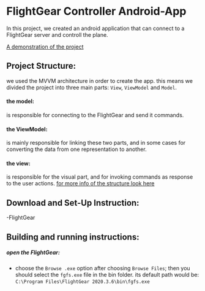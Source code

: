# FlightGear Controller Android-App

In this project, we created an android application that can connect to a FlightGear server and controll the plane.

[A demonstration of the project](link)


## Project Structure:
we used the MVVM architecture in order to create the app.
this means we divided the project into three main parts: `View`, `ViewModel` and `Model`.
#### the model:
is responsible for connecting to the FlightGear and send it commands.
#### the ViewModel:
is mainly responsible for linking these two parts,  and in some cases for converting the data from one representation to another.
#### the view:
is responsible for the visual part, and for invoking commands as response to the user actions.
[for more info of the structure look here](Structure.md)


## Download and Set-Up Instruction:
-FlightGear

## Building and running instructions:
##### open the FlightGear:
- choose the `Browse .exe` option after choosing `Browse Files`;  then you should select the `fgfs.exe` file in the bin folder. its default path would be: `C:\Program Files\FlightGear 2020.3.6\bin\fgfs.exe`
